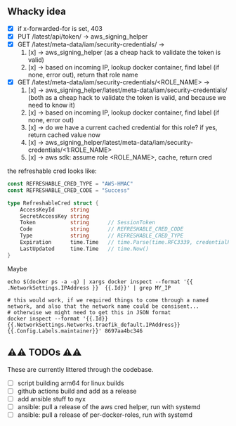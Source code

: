 ## Whacky idea

- [x] if x-forwarded-for is set, 403
- [x] PUT /latest/api/token/ -> aws_signing_helper
- [x] GET /latest/meta-data/iam/security-credentials/ ->
    1. [x] -> aws_signing_helper (as a cheap hack to validate the token is valid)
    2. [x] -> based on incoming IP, lookup docker container, find label (if none, error out), return that role name
- [x] GET /latest/meta-data/iam/security-credentials/<ROLE_NAME> ->
    1. [x] -> aws_signing_helper/latest/meta-data/iam/security-credentials/ (both as a cheap hack to validate the token is valid, and because we need to know it)
    2. [x] -> based on incoming IP, lookup docker container, find label (if none, error out)
    3. [x] -> do we have a current cached credential for this role? if yes, return cached value now
    3. [x] -> aws_signing_helper/latest/meta-data/iam/security-credentials/<1:ROLE_NAME>
    4. [x] -> aws sdk: assume role <ROLE_NAME>, cache, return cred

the refreshable cred looks like:

```go
const REFRESHABLE_CRED_TYPE = "AWS-HMAC"
const REFRESHABLE_CRED_CODE = "Success"

type RefreshableCred struct {
	AccessKeyId     string
	SecretAccessKey string
	Token           string      // SessionToken
	Code            string      // REFRESHABLE_CRED_CODE
	Type            string      // REFRESHABLE_CRED_TYPE
	Expiration      time.Time   // time.Parse(time.RFC3339, credentialProcessOutput.Expiration)
	LastUpdated     time.Time   // time.Now()
}
```

Maybe

```shell
echo $(docker ps -a -q) | xargs docker inspect --format '{{ .NetworkSettings.IPAddress }}  {{.Id}}' | grep MY_IP

# this would work, if we required things to come through a named network, and also that the network name could be consisent...
# otherwise we might need to get this in JSON format
docker inspect --format '{{.Id}} {{.NetworkSettings.Networks.traefik_default.IPAddress}} {{.Config.Labels.maintainer}}' 8697aa4bc346
```

## ⚠️⚠️ TODOs ⚠️⚠️

These are currently littered through the codebase. 

- [ ] script building arm64 for linux builds
- [ ] github actions build and add as a release
- [ ] add ansible stuff to nyx
- [ ] ansible: pull a release of the aws cred helper, run with systemd
- [ ] ansible: pull a release of per-docker-roles, run with systemd